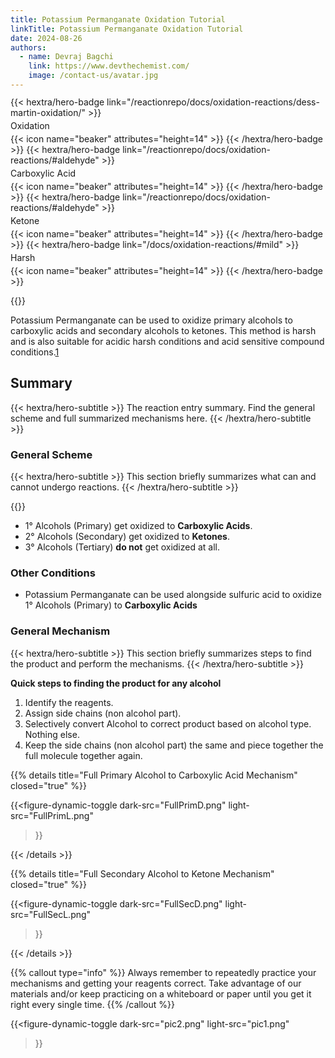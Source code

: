 ```yaml
---
title: Potassium Permanganate Oxidation Tutorial
linkTitle: Potassium Permanganate Oxidation Tutorial
date: 2024-08-26
authors:
  - name: Devraj Bagchi
    link: https://www.devthechemist.com/
    image: /contact-us/avatar.jpg
---
```


<div style="text-align: left; margin-top: -0.2em; display: flex; flex-wrap: wrap; gap: 4px;">
{{< hextra/hero-badge link="/reactionrepo/docs/oxidation-reactions/dess-martin-oxidation/" >}}
  <span>Oxidation</span>
  {{< icon name="beaker" attributes="height=14" >}}
{{< /hextra/hero-badge >}}
{{< hextra/hero-badge link="/reactionrepo/docs/oxidation-reactions/#aldehyde" >}}
  <span>Carboxylic Acid</span>
  {{< icon name="beaker" attributes="height=14" >}}
{{< /hextra/hero-badge >}}
{{< hextra/hero-badge link="/reactionrepo/docs/oxidation-reactions/#aldehyde" >}}
  <span>Ketone</span>
  {{< icon name="beaker" attributes="height=14" >}}
{{< /hextra/hero-badge >}}
{{< hextra/hero-badge link="/docs/oxidation-reactions/#mild" >}}
  <span>Harsh</span>
  {{< icon name="beaker" attributes="height=14" >}}
{{< /hextra/hero-badge >}}
</div>

{{<figure-dynamic-toggle
    dark-src="OverviewGeneralDark.png"
    light-src="OverviewGeneralLight.png"
    title="General Scheme of Potassium Permanganate Oxidation"
    link="#">}}

<p>Potassium Permanganate can be used to oxidize primary alcohols to carboxylic acids and secondary alcohols to ketones. This method is harsh and is also suitable for acidic harsh conditions and acid sensitive compound conditions.<a href="#fn1" id="ref1-anchor" class="superscript">1</a></p>

## Summary
{{< hextra/hero-subtitle >}}
  The reaction entry summary. Find the general scheme and full summarized mechanisms here.
{{< /hextra/hero-subtitle >}}

### General Scheme
{{< hextra/hero-subtitle >}}
  This section briefly summarizes what can and cannot undergo reactions.
{{< /hextra/hero-subtitle >}}

{{<figure-dynamic-toggle
        dark-src="SumDark.png" 
        light-src="SummaryLight.png"
    >}}

- 1° Alcohols (Primary) get oxidized to **Carboxylic Acids**.
- 2° Alcohols (Secondary) get oxidized to **Ketones**.
- 3° Alcohols (Tertiary) **do not** get oxidized at all.

### Other Conditions

- Potassium Permanganate can be used alongside sulfuric acid to oxidize 1° Alcohols (Primary) to **Carboxylic Acids**

### General Mechanism
{{< hextra/hero-subtitle >}}
  This section briefly summarizes steps to find the product and perform the mechanisms.
{{< /hextra/hero-subtitle >}}

**Quick steps to finding the product for any alcohol**
1. Identify the reagents.
2. Assign side chains (non alcohol part).
3. Selectively convert Alcohol to correct product based on alcohol type. Nothing else.
4. Keep the side chains (non alcohol part) the same and piece together the full molecule together again.

{{% details title="Full Primary Alcohol to Carboxylic Acid Mechanism" closed="true" %}}

{{<figure-dynamic-toggle
    dark-src="FullPrimD.png" 
    light-src="FullPrimL.png"   
>}}

{{< /details >}}

{{% details title="Full Secondary Alcohol to Ketone Mechanism" closed="true" %}}

{{<figure-dynamic-toggle
    dark-src="FullSecD.png" 
    light-src="FullSecL.png"   
>}}

{{< /details >}}

{{% callout type="info" %}}
Always remember to repeatedly practice your mechanisms and getting your reagents correct. Take advantage of our materials and/or keep practicing on a whiteboard or paper until you get it right every single time.
{{% /callout %}}

{{<figure-dynamic-toggle
    dark-src="pic2.png" 
    light-src="pic1.png"   
>}}